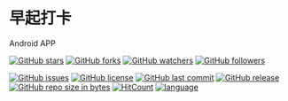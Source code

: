 # 早起打卡
Android APP

[![GitHub stars](https://img.shields.io/github/stars/itning/GetUpEarly.svg?style=social&label=Stars)](https://github.com/itning/GetUpEarly/stargazers)
[![GitHub forks](https://img.shields.io/github/forks/itning/GetUpEarly.svg?style=social&label=Fork)](https://github.com/itning/GetUpEarly/network/members)
[![GitHub watchers](https://img.shields.io/github/watchers/itning/GetUpEarly.svg?style=social&label=Watch)](https://github.com/itning/GetUpEarly/watchers)
[![GitHub followers](https://img.shields.io/github/followers/itning.svg?style=social&label=Follow)](https://github.com/itning?tab=followers)

[![GitHub issues](https://img.shields.io/github/issues/itning/GetUpEarly.svg)](https://github.com/itning/GetUpEarly/issues)
[![GitHub license](https://img.shields.io/github/license/itning/GetUpEarly.svg)](https://github.com/itning/GetUpEarly/blob/master/LICENSE)
[![GitHub last commit](https://img.shields.io/github/last-commit/itning/GetUpEarly.svg)](https://github.com/itning/GetUpEarly/commits)
[![GitHub release](https://img.shields.io/github/release/itning/GetUpEarly.svg)](https://github.com/itning/GetUpEarly/releases)
[![GitHub repo size in bytes](https://img.shields.io/github/repo-size/itning/GetUpEarly.svg)](https://github.com/itning/GetUpEarly)
[![HitCount](http://hits.dwyl.io/itning/GetUpEarly.svg)](http://hits.dwyl.io/itning/GetUpEarly)
[![language](https://img.shields.io/badge/language-JAVA-green.svg)](https://github.com/itning/GetUpEarly)
